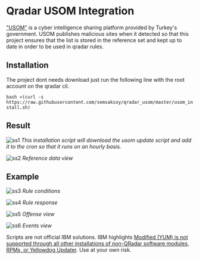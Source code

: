 # Qradar USOM Integration

["USOM"](https://www.usom.gov.tr/) is a cyber intelligence sharing platform provided by Turkey's government. USOM publishes malicious sites when it detected so that  this  project ensures that the list is stored in the reference set and kept up to date in order to be used in qradar rules.


## Installation

The project dont needs download just run the following line with the root account on the qradar cli.

`bash <(curl -s https://raw.githubusercontent.com/semsaksoy/qradar_usom/master/usom_install.sh)`

## Result
![ss1](https://user-images.githubusercontent.com/1064270/54871931-338ca300-4dcd-11e9-8a27-7eb794068f23.png)
*This installation script will download the usom update script and add it to the cron so that it runs on an hourly basis.*

![ss2](https://user-images.githubusercontent.com/1064270/54871933-3ab3b100-4dcd-11e9-872d-4b41505b9649.png)
*Reference data view*

## Example
![ss3](https://user-images.githubusercontent.com/1064270/54871937-4ef7ae00-4dcd-11e9-97a1-2ae65382e63e.png)
*Rule conditions*

![ss4](https://user-images.githubusercontent.com/1064270/54871940-5323cb80-4dcd-11e9-9620-5eb4bfa73789.png)
*Rule response*

![ss5](https://user-images.githubusercontent.com/1064270/54871942-5a4ad980-4dcd-11e9-8ad5-74de31e06c45.png)
*Offense view*

![ss6](https://user-images.githubusercontent.com/1064270/54871943-5d45ca00-4dcd-11e9-8147-f19ebcef8742.png)
*Events view*


Scripts are not official IBM solutions. IBM highlights [Modified (YUM) is not supported through all other installations of non-QRadar software modules, RPMs, or Yellowdog Updater](https://www-01.ibm.com/support/docview.wss?uid=swg21991208). Use at your own risk.
